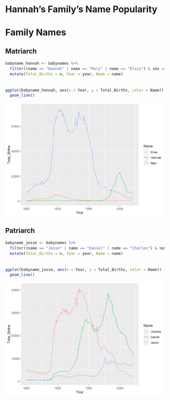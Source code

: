 Hannah’s Family’s Name Popularity
================

# Family Names

## Matriarch

``` r
babyname_hannah <- babynames %>% 
  filter((name == "Hannah" | name == "Mary" | name == "Elsie") & sex == "F") %>% 
  mutate(Total_Births = n, Year = year, Name = name)


ggplot(babyname_hannah, aes(x = Year, y = Total_Births, color = Name)) +
  geom_line()
```

![](README_files/figure-gfm/unnamed-chunk-2-1.png)<!-- -->

## Patriarch

``` r
babyname_jesse <- babynames %>% 
  filter((name == "Jesse" | name == "Daniel" | name == "Charles") & sex == "M") %>% 
  mutate(Total_Births = n, Year = year, Name = name)


ggplot(babyname_jesse, aes(x = Year, y = Total_Births, color = Name)) +
  geom_line()
```

![](README_files/figure-gfm/unnamed-chunk-3-1.png)<!-- -->
